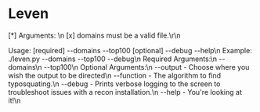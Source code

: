 # Leven

[*] Arguments: \n
[x] domains must be a valid file.\r\n

Usage: [required] --domains --top100 [optional] --debug --help\n
Example: ./leven.py --domains --top100 --debug\n
Required Arguments:\n
--domains\n
 --top100\n
Optional Arguments:\n
--output - Choose where you wish the output to be directed\n
--function - The algorithm to find typosquating.\n
--debug - Prints verbose logging to the screen to troubleshoot issues with a recon installation.\n
--help - You're looking at it!\n
